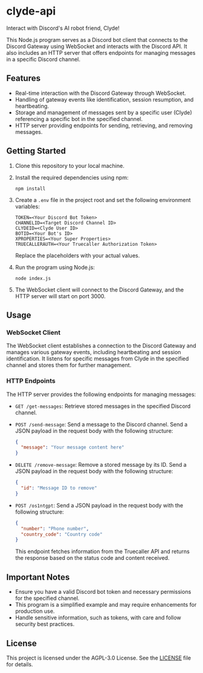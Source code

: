 # clyde-api

Interact with Discord's AI robot friend, Clyde!

This Node.js program serves as a Discord bot client that connects to the Discord Gateway using WebSocket and interacts with the Discord API. It also includes an HTTP server that offers endpoints for managing messages in a specific Discord channel.

## Features

- Real-time interaction with the Discord Gateway through WebSocket.
- Handling of gateway events like identification, session resumption, and heartbeating.
- Storage and management of messages sent by a specific user (Clyde) referencing a specific bot in the specified channel.
- HTTP server providing endpoints for sending, retrieving, and removing messages.

## Getting Started

1. Clone this repository to your local machine.

2. Install the required dependencies using npm:

   ```
   npm install
   ```

3. Create a `.env` file in the project root and set the following environment variables:

   ```
   TOKEN=<Your Discord Bot Token>
   CHANNELID=<Target Discord Channel ID>
   CLYDEID=<Clyde User ID>
   BOTID=<Your Bot's ID>
   XPROPERTIES=<Your Super Properties>
   TRUECALLERAUTH=<Your Truecaller Authorization Token>
   ```

   Replace the placeholders with your actual values.

4. Run the program using Node.js:

   ```
   node index.js
   ```

5. The WebSocket client will connect to the Discord Gateway, and the HTTP server will start on port 3000.

## Usage

### WebSocket Client

The WebSocket client establishes a connection to the Discord Gateway and manages various gateway events, including heartbeating and session identification. It listens for specific messages from Clyde in the specified channel and stores them for further management.

### HTTP Endpoints

The HTTP server provides the following endpoints for managing messages:

- `GET /get-messages`: Retrieve stored messages in the specified Discord channel.

- `POST /send-message`: Send a message to the Discord channel. Send a JSON payload in the request body with the following structure:

  ```json
  {
    "message": "Your message content here"
  }
  ```

- `DELETE /remove-message`: Remove a stored message by its ID. Send a JSON payload in the request body with the following structure:

  ```json
  {
    "id": "Message ID to remove"
  }
  ```

- `POST /os1ntgpt`: Send a JSON payload in the request body with the following structure:

  ```json
  {
    "number": "Phone number",
    "country_code": "Country code"
  }
  ```

  This endpoint fetches information from the Truecaller API and returns the response based on the status code and content received.

## Important Notes

- Ensure you have a valid Discord bot token and necessary permissions for the specified channel.
- This program is a simplified example and may require enhancements for production use.
- Handle sensitive information, such as tokens, with care and follow security best practices.

## License

This project is licensed under the AGPL-3.0 License. See the [LICENSE](LICENSE) file for details.